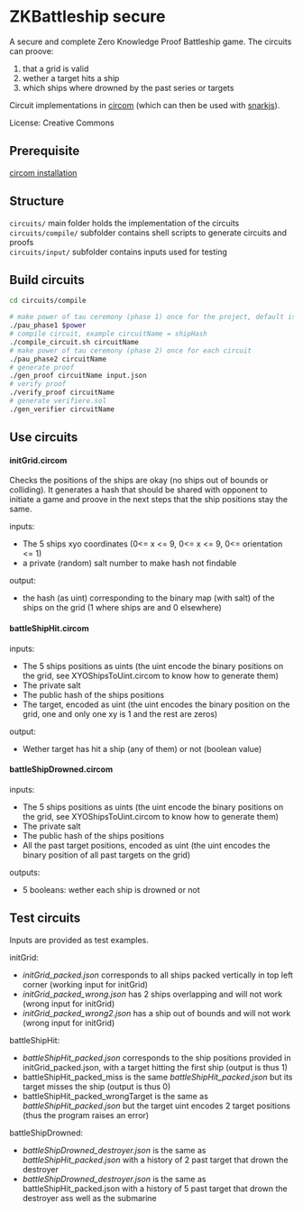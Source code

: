 # ZKBattleship secure

A secure and complete Zero Knowledge Proof Battleship game. The circuits can proove:
1. that a grid is valid
2. wether a target hits a ship 
3. which ships where drowned by the past series or targets

Circuit implementations in [circom](https://github.com/iden3/circom) (which can then be used with [snarkjs](https://github.com/iden3/snarkjs)).  

License: Creative Commons

## Prerequisite

[circom installation](https://docs.circom.io/getting-started/installation/)

## Structure

`circuits/` main folder holds the implementation of the circuits  
`circuits/compile/` subfolder contains shell scripts to generate circuits and proofs  
`circuits/input/` subfolder contains inputs used for testing  

## Build circuits

```bash
cd circuits/compile

# make power of tau ceremony (phase 1) once for the project, default is power=12, use power=13 here
./pau_phase1 $power
# compile circuit, example circuitName = shipHash
./compile_circuit.sh circuitName
# make power of tau ceremony (phase 2) once for each circuit
./pau_phase2 circuitName
# generate proof 
./gen_proof circuitName input.json
# verify proof 
./verify_proof circuitName
# generate verifiere.sol
./gen_verifier circuitName

```

## Use circuits

#### initGrid.circom

Checks the positions of the ships are okay (no ships out of bounds or colliding). It generates a hash that should be shared with opponent to initiate a game and proove in the next steps that the ship positions stay the same.

inputs:
- The 5 ships xyo coordinates (0<= x <= 9, 0<= x <= 9, 0<= orientation <= 1)
- a private (random) salt number to make hash not findable

output:
- the hash (as uint) corresponding to the binary map (with salt) of the ships on the grid (1 where ships are and 0 elsewhere)

#### battleShipHit.circom
inputs:
- The 5 ships positions as uints (the uint encode the binary positions on the grid, see XYOShipsToUint.circom to know how to generate them)
- The private salt
- The public hash of the ships positions
- The target, encoded as uint (the uint encodes the binary position on the grid, one and only one xy is 1 and the rest are zeros)

output:
- Wether target has hit a ship (any of them) or not (boolean value)

#### battleShipDrowned.circom
inputs:
- The 5 ships positions as uints (the uint encode the binary positions on the grid, see XYOShipsToUint.circom to know how to generate them)
- The private salt
- The public hash of the ships positions
- All the past target positions, encoded as uint (the uint encodes the binary position of all past targets on the grid)

outputs:
- 5 booleans: wether each ship is drowned or not

## Test circuits

Inputs are provided as test examples.

initGrid:
- *initGrid_packed.json* corresponds to all ships packed vertically in top left corner (working input for initGrid)
- *initGrid_packed_wrong.json* has 2 ships overlapping and will not work (wrong input for initGrid)
- *initGrid_packed_wrong2.json* has a ship out of bounds and will not work (wrong input for initGrid)

battleShipHit:
- *battleShipHit_packed.json* corresponds to the ship positions provided in initGrid_packed.json, with a target hitting the first ship (output is thus 1)
- battleShipHit_packed_miss is the same *battleShipHit_packed.json* but its target misses the ship (output is thus 0)
- battleShipHit_packed_wrongTarget is the same as *battleShipHit_packed.json* but the target uint encodes 2 target positions (thus the program raises an error)

battleShipDrowned:
- *battleShipDrowned_destroyer.json* is the same as *battleShipHit_packed.json* with a history of 2 past target that drown the destroyer
- *battleShipDrowned_destroyer.json* is the same as battleShipHit_packed.json with a history of 5 past target that drown the destroyer ass well as the submarine

